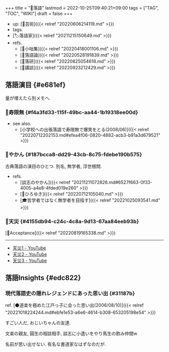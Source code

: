 +++
title = "📝落語"
lastmod = 2022-10-25T09:40:21+09:00
tags = ["TAG", "TOC", "WIKI"]
draft = false
+++

-   up: [📂芸術]({{< relref "20220606214119.md" >}})
-   tags.
-   [🏷落語家]({{< relref "20211215150649.md" >}})
-   refs.
    -   [📝小咄集]({{< relref "20220418001106.md" >}})
    -   [📝落語論]({{< relref "20220528191839.md" >}})
    -   [🔖落研]({{< relref "20220825054618.md" >}})
    -   [📝講談]({{< relref "20220923212429.md" >}})


## 落語演目 {#e681ef}

量が増えたら別メモへ.


### 📝寿限無 {#f4a3fd33-115f-49bc-aa44-1b19318ee00d}

-   see also.
    -   [小学校への出張落語で寿限無で爆笑をとる(2008/06)]({{< relref "20220712202153.md#efea4f06-0820-4882-acb3-b91a3d679521" >}})


### 📝やかん {#187bcca8-dd29-43cb-8c75-fdebe190b575}

古典落語の演目のひとつ. 別名, 無学者, 浮世根問.

-   refs.
    -   [談志のやかん]({{< relref "20211211072826.md#6527f663-0f33-4005-a4e8-4fded019e260" >}})
    -   [👨ひろゆき]({{< relref "20220712105040.md" >}})
    -   [🎓哲学者ではなく無学者を目指す]({{< relref "20221025093541.md" >}})


### 📝天災 {#4155db94-c24c-4c8a-9d13-67aa84eeb93b}

[🔖Acceptance]({{< relref "20220819165338.md" >}})

---

-   [天災1 - YouTube](https://www.youtube.com/watch?v=FDhqGkTFVrA)
-   [天災2 - YouTube](https://www.youtube.com/watch?v=hLbsC7tbHpU)
-   [天災3 - YouTube](https://www.youtube.com/watch?v=UHhhi_YZ4P8)


## 落語Insights {#edc822}


### 現代落語史の隠れレジェンドにあった思い出 {#31187b}

ref. [⚫道楽を極めた江戸っ子に会った思い出(2006/08/10)]({{< relref "20221018224244.md#ebfe1e53-a6e6-4614-b308-653205198e54" >}})

すごい人だ, おじいちゃんの友達.

文楽の親友, 圓生の相談相手, 談志に小遣いをやり馬生の飲み仲間w

名前が思い出せない. 有名な書道家なはずなのだが.
